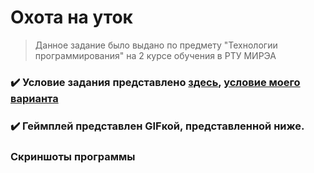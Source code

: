 # Охота на уток

> Данное задание было выдано по предмету "Технологии программирования" на 2 курсе обучения в РТУ МИРЭА



### ✔️ Условие задания представлено [здесь](https://github.com/Borobeyka/PracticeDucks/blob/master/Task/Пояснение%20к%20заданию%20на%20практику_критерии%20оценки.pdf), [условие моего варианта](https://github.com/Borobeyka/PracticeDucks/blob/master/Task/ВАРИАНТ%20%23144.txt)
### ✔️ Геймплей представлен GIFкой, представленной ниже.

### Скриншоты программы

[](https://github.com/Borobeyka/PracticeDucks/blob/master/images/1.jpg)
[](https://github.com/Borobeyka/PracticeDucks/blob/master/images/2.jpg)
[](https://github.com/Borobeyka/PracticeDucks/blob/master/images/3.jpg)
[](https://github.com/Borobeyka/PracticeDucks/blob/master/images/4.jpg)
[](https://github.com/Borobeyka/PracticeDucks/blob/master/images/5.jpg)
